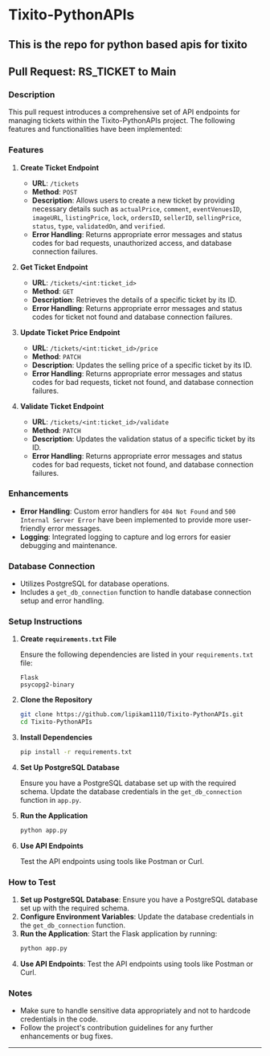 # Tixito-PythonAPIs
This is the repo for python based apis for tixito
---

## Pull Request: RS_TICKET to Main

### Description

This pull request introduces a comprehensive set of API endpoints for managing tickets within the Tixito-PythonAPIs project. The following features and functionalities have been implemented:

### Features

1. **Create Ticket Endpoint**
   - **URL**: `/tickets`
   - **Method**: `POST`
   - **Description**: Allows users to create a new ticket by providing necessary details such as `actualPrice`, `comment`, `eventVenuesID`, `imageURL`, `listingPrice`, `lock`, `ordersID`, `sellerID`, `sellingPrice`, `status`, `type`, `validatedOn`, and `verified`.
   - **Error Handling**: Returns appropriate error messages and status codes for bad requests, unauthorized access, and database connection failures.

2. **Get Ticket Endpoint**
   - **URL**: `/tickets/<int:ticket_id>`
   - **Method**: `GET`
   - **Description**: Retrieves the details of a specific ticket by its ID.
   - **Error Handling**: Returns appropriate error messages and status codes for ticket not found and database connection failures.

3. **Update Ticket Price Endpoint**
   - **URL**: `/tickets/<int:ticket_id>/price`
   - **Method**: `PATCH`
   - **Description**: Updates the selling price of a specific ticket by its ID.
   - **Error Handling**: Returns appropriate error messages and status codes for bad requests, ticket not found, and database connection failures.

4. **Validate Ticket Endpoint**
   - **URL**: `/tickets/<int:ticket_id>/validate`
   - **Method**: `PATCH`
   - **Description**: Updates the validation status of a specific ticket by its ID.
   - **Error Handling**: Returns appropriate error messages and status codes for bad requests, ticket not found, and database connection failures.

### Enhancements

- **Error Handling**: Custom error handlers for `404 Not Found` and `500 Internal Server Error` have been implemented to provide more user-friendly error messages.
- **Logging**: Integrated logging to capture and log errors for easier debugging and maintenance.

### Database Connection

- Utilizes PostgreSQL for database operations.
- Includes a `get_db_connection` function to handle database connection setup and error handling.

### Setup Instructions

1. **Create `requirements.txt` File**

   Ensure the following dependencies are listed in your `requirements.txt` file:

   ```plaintext
   Flask
   psycopg2-binary
   ```

2. **Clone the Repository**

   ```sh
   git clone https://github.com/lipikam1110/Tixito-PythonAPIs.git
   cd Tixito-PythonAPIs
   ```

3. **Install Dependencies**

   ```sh
   pip install -r requirements.txt
   ```

4. **Set Up PostgreSQL Database**

   Ensure you have a PostgreSQL database set up with the required schema. Update the database credentials in the `get_db_connection` function in `app.py`.

5. **Run the Application**

   ```sh
   python app.py
   ```

6. **Use API Endpoints**

   Test the API endpoints using tools like Postman or Curl.

### How to Test

1. **Set up PostgreSQL Database**: Ensure you have a PostgreSQL database set up with the required schema.
2. **Configure Environment Variables**: Update the database credentials in the `get_db_connection` function.
3. **Run the Application**: Start the Flask application by running:
   ```sh
   python app.py
   ```
4. **Use API Endpoints**: Test the API endpoints using tools like Postman or Curl.

### Notes

- Make sure to handle sensitive data appropriately and not to hardcode credentials in the code.
- Follow the project's contribution guidelines for any further enhancements or bug fixes.

---
